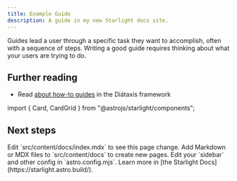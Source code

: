 ```yaml
---
title: Example Guide
description: A guide in my new Starlight docs site.
---
```


Guides lead a user through a specific task they want to accomplish, often with a sequence of steps.
Writing a good guide requires thinking about what your users are trying to do.

## Further reading

- Read [about how-to guides](https://diataxis.fr/how-to-guides/) in the Diátaxis framework


import { Card, CardGrid } from "@astrojs/starlight/components";

## Next steps

<CardGrid>
  <Card title="Update content" icon="pencil">
    Edit `src/content/docs/index.mdx` to see this page change.
  </Card>
  <Card title="Add new content" icon="add-document">
    Add Markdown or MDX files to `src/content/docs` to create new pages.
  </Card>
  <Card title="Configure your site" icon="setting">
    Edit your `sidebar` and other config in `astro.config.mjs`.
  </Card>
  <Card title="Read the docs" icon="open-book">
    Learn more in [the Starlight Docs](https://starlight.astro.build/).
  </Card>
</CardGrid>

